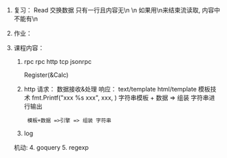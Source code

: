 1. 复习：
    Read
        交换数据 只有一行且内容无\n \n
        如果用\n来结束流读取, 内容中不能有\n
2. 作业：
3. 课程内容：
    1. rpc
        rpc
            http
            tcp
        jsonrpc

        Register(&Calc)

    2. http
        请求：
            数据接收&处理
        响应：
            text/template
            html/template
            模板技术
            fmt.Printf("xxx %s xxx", xxx, )
            字符串模板 + 数据 => 组装 字符串进行输出

            模板+数据 =>引擎 => 组装 字符串

    3. log

    机动:
    4. goquery
    5. regexp